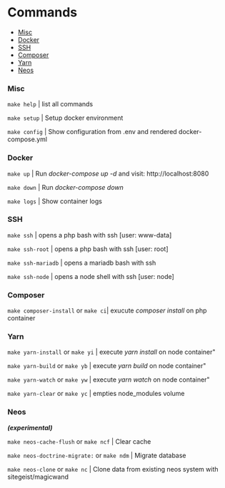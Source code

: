 # Commands

* [Misc](#misc)
* [Docker](#docker)
* [SSH](#ssh)
* [Composer](#composer)
* [Yarn](#yarn)
* [Neos](#neos)

### Misc

```make help``` | list all commands

```make setup``` | Setup docker environment

```make config``` | Show configuration from .env and rendered docker-compose.yml

### Docker

```make up``` | Run _docker-compose up -d_ and visit: http://localhost:8080

```make down``` | Run _docker-compose down_

```make logs``` | Show container logs

### SSH

```make ssh``` | opens a php bash with ssh [user: www-data]

```make ssh-root``` | opens a php bash with ssh [user: root]

```make ssh-mariadb``` | opens a mariadb bash with ssh

```make ssh-node``` | opens a node shell with ssh [user: node]

### Composer

```make composer-install``` or ```make ci```| exucute _composer install_ on php container

### Yarn

```make yarn-install``` or ```make yi``` | execute _yarn install_ on node container"

```make yarn-build``` or ```make yb``` | execute _yarn build_ on node container"

```make yarn-watch``` or ```make yw``` | execute _yarn watch_ on node container"

```make yarn-clear``` or ```make yc``` | empties node_modules volume

### Neos

**_(experimental)_**

```make neos-cache-flush``` or ```make ncf``` | Clear cache

```make neos-doctrine-migrate:``` or ```make ndm``` | Migrate database

```make neos-clone``` or ```make nc``` | Clone data from existing neos system with sitegeist/magicwand
